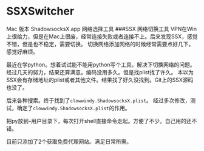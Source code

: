 # SSXSwitcher
Mac 版本 ShadowsocksX.app 网络选择工具
###SSX 网络切换工具
VPN在Win上很给力，但是在Mac上很废，经常连接失败或者连接不上。后来发现SSX，感觉不错，但是也不稳定，需要切换。
切换网络添加网络的时候经常需要点好几下。感觉好麻烦。

最近在学python。想着试试能不能用python写个工具。解决下切换网络的问题。
经过几天的努力，结果还算满意。编码没用多久。但是找plist找了许久。
本以为SSX会有存储地址的plist或者其他文件。结果找了好久没找到。Git上的SSX源码也没了。

后来各种搜索。终于找到了``clowwindy.ShadowsocksX.plist``。
经过多次修改，测试，确定了``clowwindy.ShadowsocksX.plist``的作用。

把py放到``~``用户目录下，每次打开shell直接命令走起。方便了不少。自己用的还不错。

目前只添加了2个获取免费代理网站。满足日常所需。


